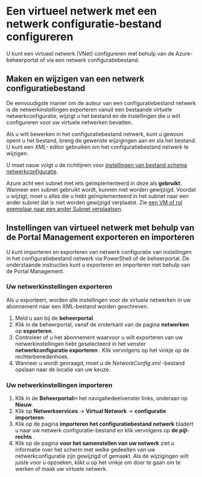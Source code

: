 <properties 
    pageTitle="Een virtueel netwerk met een netwerk configuratie-bestand configureren" 
    description="Instructies voor het exporteren en importeren in een netwerk configuratiebestand de Azure-beheerportal maken of wijzigen van virtuele netwerken. " 
    services="virtual-network" 
    documentationCenter="" 
    authors="jimdial" 
    manager="carmonm" 
    editor="tysonn"/>

<tags
    ms.service="virtual-network"
    ms.devlang="na"
    ms.topic="article"
    ms.tgt_pltfrm="na"
    ms.workload="infrastructure-services" 
    ms.date="03/15/2016"
    ms.author="jdial"/>

# <a name="configure-a-virtual-network-using-a-network-configuration-file"></a>Een virtueel netwerk met een netwerk configuratie-bestand configureren

U kunt een virtueel netwerk (VNet) configureren met behulp van de Azure-beheerportal of via een netwerk configuratiebestand.

## <a name="creating-and-modifying-a-network-configuration-file"></a>Maken en wijzigen van een netwerk configuratiebestand 
De eenvoudigste manier om de auteur van een configuratiebestand netwerk is de netwerkinstellingen exporteren vanuit een bestaande virtuele netwerkconfiguratie, wijzigt u het bestand en de instellingen die u wilt configureren voor uw virtuele netwerken bevatten.

Als u wilt bewerken in het configuratiebestand netwerk, kunt u gewoon opent u het bestand, breng de gewenste wijzigingen aan en sla het bestand. U kunt een *XML-* editor gebruiken om het configuratiebestand netwerk te wijzigen. 

U moet nauw volgt u de richtlijnen voor [instellingen van bestand schema netwerkconfiguratie](https://msdn.microsoft.com/library/azure/jj157100.aspx). 

Azure acht een subnet met iets geïmplementeerd in deze als **gebruikt**. Wanneer een subnet gebruikt wordt, kunnen niet worden gewijzigd. Voordat u wijzigt, moet u alles die u hebt geïmplementeerd in het subnet naar een ander subnet dat is niet worden gewijzigd verplaatst.   Zie [een VM of rol exemplaar naar een ander Subnet verplaatsen](virtual-networks-move-vm-role-to-subnet.md).

## <a name="export-and-import-virtual-network-settings-using-the-management-portal"></a>Instellingen van virtueel netwerk met behulp van de Portal Management exporteren en importeren  
U kunt importeren en exporteren van netwerk configuratie van instellingen in het configuratiebestand netwerk via PowerShell of de beheerportal. De onderstaande instructies kunt u exporteren en importeren met behulp van de Portal Management. 

### <a name="to-export-your-network-settings"></a>Uw netwerkinstellingen exporteren
Als u exporteert, worden alle instellingen voor de virtuele netwerken in uw abonnement naar een XML-bestand worden geschreven. 

1. Meld u aan bij de **beheerportal**.
2. Klik in de beheerportal, vanaf de onderkant van de pagina **netwerken** op **exporteren**. 
3. Controleer of u het abonnement waarvoor u wilt exporteren van uw netwerkinstellingen hebt geselecteerd in het venster **netwerkconfiguratie exporteren** . Klik vervolgens op het vinkje op de rechterbenedenhoek. 
4. Wanneer u wordt gevraagd, moet u de *NetworkConfig.xml* -bestand opslaan naar de locatie van uw keuze.


### <a name="to-import-your-network-settings"></a>Uw netwerkinstellingen importeren

1. Klik in de **Beheerportal**in het navigatiedeelvenster links, onderaan op **Nieuw**.
2. Klik op **Netwerkservices** -> **Virtual Network** -> **configuratie importeren**.
3. Klik op de pagina **importeren het configuratiebestand netwerk** bladert u naar uw netwerk configuratie-bestand en klik vervolgens op **de pijl-rechts** .
4. Klik op de pagina **voor het samenstellen van uw netwerk** ziet u informatie over het scherm met welke gedeelten van uw netwerkconfiguratie zijn gewijzigd of gemaakt. Als de wijzigingen wilt juiste voor u opzoeken, klikt u op het vinkje om door te gaan om te werken of maak uw virtuele netwerk. 